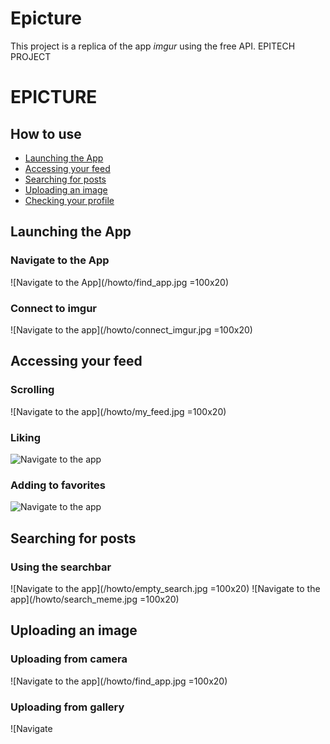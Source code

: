 # Epicture
This project is a replica of the app *imgur* using the free API.
EPITECH PROJECT
# EPICTURE

## How to use

- [Launching the App](#launching-the-app)
- [Accessing your feed](#Accessing-your-feed)
- [Searching for posts](#searching-for-posts)
- [Uploading an image](#uploading-an-image)
- [Checking your profile](#checking-your-profile)

## Launching the App

### Navigate to the App

![Navigate to the App](/howto/find_app.jpg =100x20)

### Connect to imgur

![Navigate to the app](/howto/connect_imgur.jpg =100x20)

## Accessing your feed

### Scrolling

![Navigate to the app](/howto/my_feed.jpg =100x20)

### Liking

![Navigate to the app]()

### Adding to favorites

![Navigate to the app]()

## Searching for posts

### Using the searchbar

![Navigate to the app](/howto/empty_search.jpg =100x20)
![Navigate to the app](/howto/search_meme.jpg =100x20)

## Uploading an image

### Uploading from camera

![Navigate to the app](/howto/find_app.jpg =100x20)

### Uploading from gallery

![Navigate 
